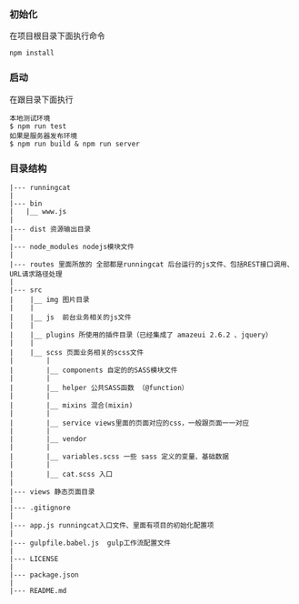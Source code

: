 ### 初始化
在项目根目录下面执行命令
	
	npm install

### 启动
在跟目录下面执行

	本地测试环境
	$ npm run test
	如果是服务器发布环境
	$ npm run build & npm run server
	
### 目录结构

	|--- runningcat
	|
	|--- bin
	|   |__ www.js
	|
	|--- dist 资源输出目录
	|
	|--- node_modules nodejs模块文件
	|
	|--- routes 里面所放的 全部都是runningcat 后台运行的js文件、包括REST接口调用、URL请求路径处理
	|
	|--- src
	|    |__ img 图片目录
	|    |
	|    |__ js  前台业务相关的js文件
	|    |
	|    |__ plugins 所使用的插件目录（已经集成了 amazeui 2.6.2 、jquery）
	|    |
	|    |__ scss 页面业务相关的scss文件
	|        |
	|        |__ components 自定的的SASS模块文件
	|        |
	|        |__ helper 公共SASS函数 （@function）
	|        |
	|        |__ mixins 混合(mixin)
	|        |
	|        |__ service views里面的页面对应的css，一般跟页面一一对应
	|        |
	|        |__ vendor 
	|        |
	|        |__ variables.scss 一些 sass 定义的变量、基础数据
	|        |
	|        |__ cat.scss 入口
	|
	|--- views 静态页面目录
	|
	|--- .gitignore
	|
	|--- app.js runningcat入口文件、里面有项目的初始化配置项
	|
	|--- gulpfile.babel.js  gulp工作流配置文件
	|
	|--- LICENSE
	|
	|--- package.json 
	|
	|--- README.md